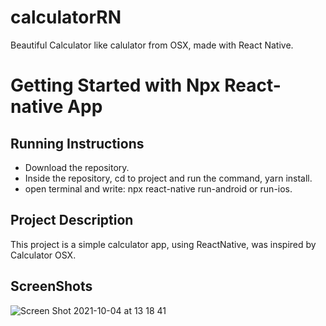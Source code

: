 # calculatorRN
Beautiful Calculator like calulator from OSX, made with React Native.

# Getting Started with Npx React-native App

## Running Instructions
- Download the repository.
- Inside the repository, cd to project and run the command, yarn install.
- open terminal and write: npx react-native run-android or run-ios.

## Project Description

This project is a simple calculator app, using ReactNative, was inspired by Calculator OSX.

## ScreenShots
![Screen Shot 2021-10-04 at 13 18 41](https://user-images.githubusercontent.com/23530319/135906187-34c595a7-04d0-4f3e-b419-c71250096d6f.png)
